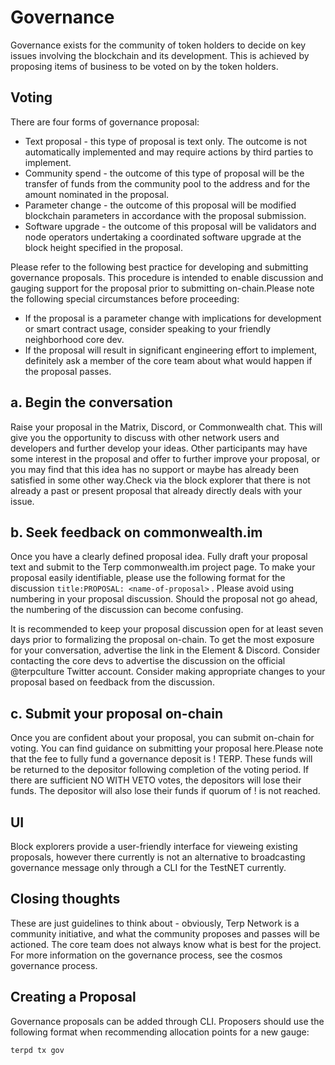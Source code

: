 # Governance
Governance exists for the community of token holders to decide on key issues involving the blockchain and its development. This is achieved by proposing items of business to be voted on by the token holders.
## Voting

There are four forms of governance proposal:
- Text proposal - this type of proposal is text only. The outcome is not automatically implemented and may require actions by third parties to implement.
- Community spend - the outcome of this type of proposal will be the transfer of funds from the community pool to the address and for the amount nominated in the proposal.
- Parameter change - the outcome of this proposal will be modified blockchain parameters in accordance with the proposal submission.
- Software upgrade - the outcome of this proposal will be validators and node operators undertaking a coordinated software upgrade at the block height specified in the proposal.

Please refer to the following best practice for developing and submitting governance proposals. This procedure is intended to enable discussion and gauging support for the proposal prior to submitting on-chain.Please note the following special circumstances before proceeding:
- If the proposal is a parameter change with implications for development or smart contract usage, consider speaking to your friendly neighborhood core dev.
- If the proposal will result in significant engineering effort to implement, definitely ask a member of the core team about what would happen if the proposal passes. 

## a. Begin the conversation 
Raise your proposal in the Matrix, Discord, or Commonwealth chat. This will give you the opportunity to discuss with other network users and developers and further develop your ideas. Other participants may have some interest in the proposal and offer to further improve your proposal, or you may find that this idea has no support or maybe has already been satisfied in some other way.Check via the block explorer that there is not already a past or present proposal that already directly deals with your issue.

## b. Seek feedback on commonwealth.im
Once you have a clearly defined proposal idea. Fully draft your proposal text and submit to the Terp commonwealth.im project page. To make your proposal easily identifiable, please use the following format for the discussion    `title:PROPOSAL: <name-of-proposal>` . Please avoid using numbering in your proposal discussion. Should the proposal not go ahead, the numbering of the discussion can become confusing.

It is recommended to keep your proposal discussion open for at least seven days prior to formalizing the proposal on-chain. To get the most exposure for your conversation, advertise the link in the Element & Discord.  Consider contacting the core devs to advertise the discussion on the official @terpculture Twitter account. Consider making appropriate changes to your proposal based on feedback from the discussion.

## c. Submit your proposal on-chain
Once you are confident about your proposal, you can submit on-chain for voting. You can find guidance on submitting your proposal here.Please note that the fee to fully fund a governance deposit is ! TERP. These funds will be returned to the depositor following completion of the voting period. If there are sufficient NO WITH VETO votes, the depositors will lose their funds. The depositor will also lose their funds if quorum of ! is not reached.
## UI 
Block explorers provide a user-friendly interface for vieweing existing proposals, however there currently is not an alternative to broadcasting governance message only through a CLI for the TestNET currently.

## Closing thoughts
These are just guidelines to think about - obviously, Terp Network is a community initiative, and what the community proposes and passes will be actioned. The core team does not always know what is best for the project. For more information on the governance process, see the cosmos governance process.
## Creating a Proposal

Governance proposals can be added through CLI.
Proposers should use the following format when recommending allocation points for a new gauge:

```bash
terpd tx gov 
```
